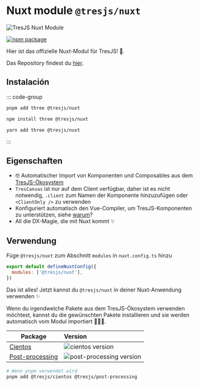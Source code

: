 # Nuxt module `@tresjs/nuxt`

![TresJS Nuxt Module](/nuxt-stones.png)

<a href="https://www.npmjs.com/package/@tresjs/nuxt"><img src="https://img.shields.io/npm/v/@tresjs/nuxt/latest?color=%2382DBCA" alt="npm package"></a>

Hier ist das offizielle Nuxt-Modul für TresJS! 🎉.

Das Repository findest du [hier](https://github.com/Tresjs/nuxt).

## Instalación

::: code-group

```bash [pnpm]
pnpm add three @tresjs/nuxt
```

```bash [npm]
npm install three @tresjs/nuxt
```

```bash [yarn]
yarn add three @tresjs/nuxt
```

:::

## Eigenschaften

- 🤓 Automatischer Import von Komponenten und Composables aus dem [TresJS-Ökosystem](https://github.com/orgs/Tresjs/repositories)
- `TresCanvas` ist nur auf dem Client verfügbar, daher ist es nicht notwendig, `.client` zum Namen der Komponente hinzuzufügen oder `<ClientOnly />` zu verwenden
- Konfiguriert automatisch den Vue-Compiler, um TresJS-Komponenten zu unterstützen, siehe [warum](/de/guide/troubleshooting.html#failed-resolve-component-trescomponent-%F0%9F%A4%94)?
- All die DX-Magie, die mit Nuxt kommt ✨

## Verwendung

Füge `@tresjs/nuxt` zum Abschnitt `modules` in `nuxt.config.ts` hinzu

```js
export default defineNuxtConfig({
  modules: ['@tresjs/nuxt'],
})
```

Das ist alles! Jetzt kannst du `@tresjs/nuxt` in deiner Nuxt-Anwendung verwenden ✨

Wenn du irgendwelche Pakete aus dem TresJS-Ökosystem verwenden möchtest, kannst du die gewünschten Pakete installieren und sie werden automatisch vom Modul importiert 🧙🏼‍♂️.

| Package                     | Version                                                                                            |
| --------------------------- | :------------------------------------------------------------------------------------------------- |
| [Cientos](https://github.com/Tresjs/cientos) | ![cientos version](https://img.shields.io/npm/v/@tresjs/cientos/latest.svg?label=%20&color=%23f19b00) |
| [Post-processing](https://github.com/Tresjs/post-processing) | ![post-processing version](https://img.shields.io/npm/v/@tresjs/post-processing/latest.svg?label=%20&color=ff69b4) |

```bash
# Wenn pnpm verwendet wird
pnpm add @tresjs/cientos @tresjs/post-processing
```